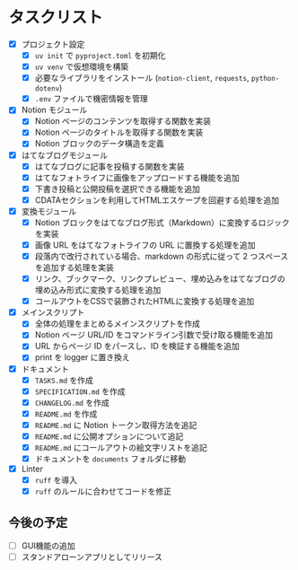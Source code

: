 # タスクリスト

- [x] プロジェクト設定
  - [x] `uv init` で `pyproject.toml` を初期化
  - [x] `uv venv` で仮想環境を構築
  - [x] 必要なライブラリをインストール (`notion-client`, `requests`, `python-dotenv`)
  - [x] `.env` ファイルで機密情報を管理
- [x] Notion モジュール
  - [x] Notion ページのコンテンツを取得する関数を実装
  - [x] Notion ページのタイトルを取得する関数を実装
  - [x] Notion ブロックのデータ構造を定義
- [x] はてなブログモジュール
  - [x] はてなブログに記事を投稿する関数を実装
  - [x] はてなフォトライフに画像をアップロードする機能を追加
  - [x] 下書き投稿と公開投稿を選択できる機能を追加
  - [x] CDATAセクションを利用してHTMLエスケープを回避する処理を追加
- [x] 変換モジュール
  - [x] Notion ブロックをはてなブログ形式（Markdown）に変換するロジックを実装
  - [x] 画像 URL をはてなフォトライフの URL に置換する処理を追加
  - [x] 段落内で改行されている場合、markdown の形式に従って 2 つスペースを追加する処理を実装
  - [x] リンク、ブックマーク、リンクプレビュー、埋め込みをはてなブログの埋め込み形式に変換する処理を追加
  - [x] コールアウトをCSSで装飾されたHTMLに変換する処理を追加
- [x] メインスクリプト
  - [x] 全体の処理をまとめるメインスクリプトを作成
  - [x] Notion ページ URL/ID をコマンドライン引数で受け取る機能を追加
  - [x] URL からページ ID をパースし、ID を検証する機能を追加
  - [x] print を logger に置き換え
- [x] ドキュメント
  - [x] `TASKS.md` を作成
  - [x] `SPECIFICATION.md` を作成
  - [x] `CHANGELOG.md` を作成
  - [x] `README.md` を作成
  - [x] `README.md` に Notion トークン取得方法を追記
  - [x] `README.md` に公開オプションについて追記
  - [x] `README.md` にコールアウトの絵文字リストを追記
  - [x] ドキュメントを `documents` フォルダに移動
- [x] Linter
  - [x] `ruff` を導入
  - [x] `ruff` のルールに合わせてコードを修正

## 今後の予定

- [ ] GUI機能の追加
- [ ] スタンドアローンアプリとしてリリース
